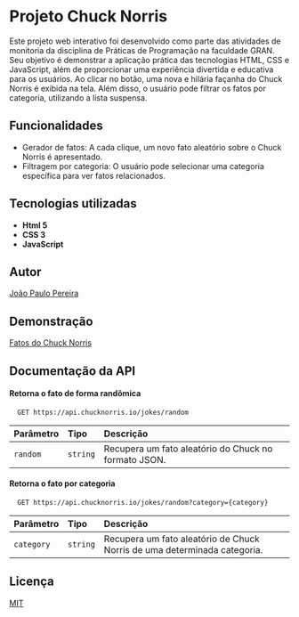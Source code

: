 
# Projeto Chuck Norris

Este projeto web interativo foi desenvolvido como parte das atividades de monitoria da disciplina de Práticas de Programação na faculdade GRAN. Seu objetivo é demonstrar a aplicação prática das tecnologias HTML, CSS e JavaScript, além de proporcionar uma experiência divertida e educativa para os usuários. Ao clicar no botão, uma nova e hilária façanha do Chuck Norris é exibida na tela. Além disso, o usuário pode filtrar os fatos por categoria, utilizando a lista suspensa.


## Funcionalidades

- Gerador de fatos: A cada clique, um novo fato aleatório sobre o Chuck Norris é apresentado.
- Filtragem por categoria: O usuário pode selecionar uma categoria específica para ver fatos relacionados.


## Tecnologias utilizadas

- **Html 5**
- **CSS 3**
- **JavaScript**


## Autor

[João Paulo Pereira](https://www.github.com/jpcp0614)


## Demonstração

[Fatos do Chuck Norris](https://jpcp0614.github.io/Projeto_Chuck_Norris/)


## Documentação da API

#### Retorna o fato de forma randômica

```http
  GET https://api.chucknorris.io/jokes/random
```

| Parâmetro   | Tipo       | Descrição                           |
| :---------- | :--------- | :---------------------------------- |
| `random` | `string` | Recupera um fato aleatório do Chuck no formato JSON. |

#### Retorna o fato por categoria

```http
  GET https://api.chucknorris.io/jokes/random?category={category}
```

| Parâmetro   | Tipo       | Descrição                                   |
| :---------- | :--------- | :------------------------------------------ |
| `category`      | `string` | Recupera um fato aleatório de Chuck Norris de uma determinada categoria. |


## Licença

[MIT](https://choosealicense.com/licenses/mit/)


